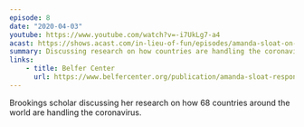 ```yaml
---
episode: 8
date: "2020-04-03"
youtube: https://www.youtube.com/watch?v=-i7UkLg7-a4
acast: https://shows.acast.com/in-lieu-of-fun/episodes/amanda-sloat-on-coronavirus-worldwide
summary: Discussing research on how countries are handling the coronavirus
links:
    - title: Belfer Center
      url: https://www.belfercenter.org/publication/amanda-sloat-response-covid-19-around-globe
---
```

Brookings scholar discussing her research on how 68 countries around the world are handling the coronavirus.

